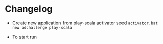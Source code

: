 # Changelog
* Create new application from play-scala activator seed
`activator.bat new adchallenge play-scala`

* To start run